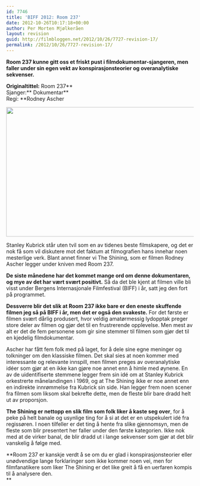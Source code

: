 ```yaml
---
id: 7746
title: 'BIFF 2012: Room 237'
date: 2012-10-26T10:17:18+00:00
author: Per Morten Mjølkeråen
layout: revision
guid: http://filmbloggen.net/2012/10/26/7727-revision-17/
permalink: /2012/10/26/7727-revision-17/
---
```

**Room 237 kunne gitt oss et friskt pust i filmdokumentar-sjangeren, men faller under sin egen vekt av konspirasjonsteorier og overanalytiske sekvenser.**

**Originaltittel:** Room 237**  
Sjanger:** Dokumentar**  
Regi: **Rodney Ascher

<a href="http://filmbloggen.net/?attachment_id=7729" rel="attachment wp-att-7729"><img class="alignnone size-large wp-image-7729" src="http://filmbloggen.net/wp-content/uploads//2012/10/bild-room-237-620x348.jpg" alt="" width="620" height="348" /></a>

Stanley Kubrick står uten tvil som en av tidenes beste filmskapere, og det er nok få som vil diskutere mot det faktum at filmografien hans innehar noen mesterlige verk. Blant annet finner vi The Shining, som er filmen Rodney Ascher legger under kniven med Room 237. 

**De siste månedene har det kommet mange ord om denne dokumentaren, og mye av det har vært svært positivt.** Så da det ble kjent at filmen ville bli visst under Bergens Internasjonale Filmfestival (BIFF) i år, satt jeg den fort på programmet. 

**Dessverre blir det slik at Room 237 ikke bare er den eneste skuffende filmen jeg så på BIFF i år, men det er også den svakeste.** For det første er filmen svært dårlig produsert, hvor veldig amatørmessig lydopptak preger store deler av filmen og gjør det til en frustrerende opplevelse. Men mest av alt er det de fem personene som gir sine stemmer til filmen som gjør det til en kjedelig filmdokumentar.

Ascher har fått fem folk med på laget, for å dele sine egne meninger og tolkninger om den klassiske filmen. Det skal sies at noen kommer med interessante og relevante innspill, men filmen preges av overanalytiske idéer som gjør at en ikke kan gjøre noe annet enn å himle med øynene. En av de uidentifiserte stemmene legger frem sin idé om at Stanley Kubrick orkestrerte månelandingen i 1969, og at The Shining ikke er noe annet enn en indirekte innrømmelse fra Kubrick sin side. Han legger frem noen scener fra filmen som liksom skal bekrefte dette, men de fleste blir bare dradd helt ut av proporsjon. 

**The Shining er nettopp en slik film som folk liker å kaste seg over**, for å peke på helt banale og usynlige ting for å si at det er en utspekulert idé fra regissøren. I noen tilfeller er det ting å hente fra slike gjennomsyn, men de fleste som blir presentert her faller under den første kategorien. Ikke nok med at de virker banal, de blir dradd ut i lange sekvenser som gjør at det blir vanskelig å følge med. 

**Room 237 er kanskje verdt å se om du er glad i konspirasjonsteorier eller unødvendige lange forklaringer som ikke kommer noen vei, men for filmfanatikere som liker The Shining er det like greit å få en uerfaren kompis til å analysere den.  
**